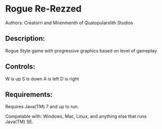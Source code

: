 Rogue Re-Rezzed
===============
Authors: Creatorri and Mnenmenth
of Quatopularslith Studios

Description:
------------
Rogue Style game with progressive graphics based on level of gameplay

Controls:
---------
W is up
S is down
A is left
D is right

Requirements:
--------------
Requires Java(TM) 7 and up to run.

Compatable with: Windows, Mac, Linux, and anything else that runs Java(TM) SE.
